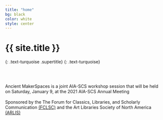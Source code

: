 ```yaml
---
title: "home"
bg: black
color: white
style: center
---
```


# {{ site.title }}
{: .text-turquoise .supertitle}
{: .text-turquoise}

<span class="fa-stack subtlecircle" style="font-size:100px; background:rgba(255,166,0,0.0)">
  <i class="fa fa-circle fa-stack-2x text-white"></i>
  <i class="fa fa-laptop fa-stack-1x text-turquoise"></i>
</span>

<br/>
<br/>

Ancient MakerSpaces is a joint AIA-SCS workshop session that will be held on Saturday, January 9, at the 2021 AIA-SCS Annual Meeting<br/>
<br/>
Sponsored by the The Forum for Classics, Libraries, and Scholarly Communication [(FCLSC)](http://www.classicslibrarians.org/) and the Art Libraries Society of North America [(ARLIS)](https://www.arlisna.org/) <br/>
<br/>
